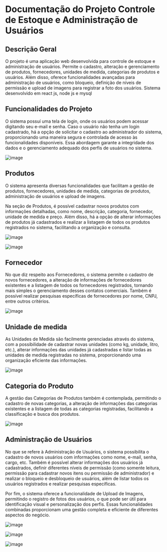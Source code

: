 
<h1>
Documentação do Projeto Controle de Estoque e Administração de Usuários
</h1>
<h2>
Descrição Geral
</h2>
<p>
O projeto é uma aplicação web desenvolvida para controle de estoque e administração de usuários. Permite o cadastro, alteração e gerenciamento de produtos, fornecedores, unidades de medida, categorias de produtos e usuários. Além disso, oferece funcionalidades avançadas para administração de usuários, como bloqueio, definição de níveis de permissão e upload de imagens para registrar a foto dos usuários.
Sistema desenvolvido em react js, node js e mysql
</p>

<h2>Funcionalidades do Projeto</h2>

<p>
O sistema possuí uma tela de login, onde os usuários podem acessar digitando seu e-mail e senha. Caso o usuário não tenha um login cadastrado, há a opção de solicitar o cadastro ao administrador do sistema, proporcionando uma maneira segura e controlada de acesso às funcionalidades disponíveis. Essa abordagem garante a integridade dos dados e o gerenciamento adequado dos perfis de usuários no sistema.
</p>

![image](https://github.com/marcossousarodrigues/controle-de-estoque-e-adm-de-usuarios/assets/49259832/3b034897-6d50-4bd9-919a-313b3b924668)

<h2>Produtos</h2>
<p>
O sistema apresenta diversas funcionalidades que facilitam a gestão de produtos, fornecedores, unidades de medida, categorias de produtos, administração de usuários e upload de imagens.
</p>
<p>
Na seção de Produtos, é possível cadastrar novos produtos com informações detalhadas, como nome, descrição, categoria, fornecedor, unidade de medida e preço. Além disso, há a opção de alterar informações de produtos já cadastrados e realizar a listagem de todos os produtos registrados no sistema, facilitando a organização e consulta.
</p>

![image](https://github.com/marcossousarodrigues/controle-de-estoque-e-adm-de-usuarios/assets/49259832/301fd626-6618-48ad-8c53-5315872b8839)

![image](https://github.com/marcossousarodrigues/controle-de-estoque-e-adm-de-usuarios/assets/49259832/e2efa21d-4f60-4ac7-ae6f-edff84f2fbaf)

<h2>Fornecedor</h2>
<p>
No que diz respeito aos Fornecedores, o sistema permite o cadastro de novos fornecedores, a alteração de informações de fornecedores existentes e a listagem de todos os fornecedores registrados, tornando mais simples o gerenciamento desses contatos comerciais. Também é possível realizar pesquisas específicas de fornecedores por nome, CNPJ, entre outros critérios.
</p>


![image](https://github.com/marcossousarodrigues/controle-de-estoque-e-adm-de-usuarios/assets/49259832/efb6e148-3c90-4654-85b1-da417aeb74e8)


<h2>Unidade de medida</h2>

<p>
As Unidades de Medida são facilmente gerenciadas através do sistema, com a possibilidade de cadastrar novas unidades (como kg, unidade, litro, etc.), alterar informações das unidades já cadastradas e listar todas as unidades de medida registradas no sistema, proporcionando uma organização eficiente das informações.
</p>

![image](https://github.com/marcossousarodrigues/controle-de-estoque-e-adm-de-usuarios/assets/49259832/813a13f0-4c72-4452-825c-79f38602439e)


<h2>Categoria do Produto</h2>
<p>
A gestão das Categorias de Produtos também é contemplada, permitindo o cadastro de novas categorias, a alteração de informações das categorias existentes e a listagem de todas as categorias registradas, facilitando a classificação e busca dos produtos.
</p>

![image](https://github.com/marcossousarodrigues/controle-de-estoque-e-adm-de-usuarios/assets/49259832/208ab08d-3c86-4f31-b018-7a24aec0f1ce)


<h2>Administração de Usuários</h2>
<p>
No que se refere à Administração de Usuários, o sistema possibilita o cadastro de novos usuários com informações como nome, e-mail, senha, cargo, etc. Também é possível alterar informações dos usuários já cadastrados, definir diferentes níveis de permissão (como somente leitura, permissão para cadastrar novos itens ou permissão de administrador) e realizar o bloqueio e desbloqueio de usuários, além de listar todos os usuários registrados e realizar pesquisas específicas.
</p>

<p>
Por fim, o sistema oferece a funcionalidade de Upload de Imagens, permitindo o registro de fotos dos usuários, o que pode ser útil para identificação visual e personalização dos perfis. Essas funcionalidades combinadas proporcionam uma gestão completa e eficiente de diferentes aspectos do negócio.
</p>

![image](https://github.com/marcossousarodrigues/controle-de-estoque-e-adm-de-usuarios/assets/49259832/e96f6ef6-5dcc-4687-b8bf-b7bac11afc67)

![image](https://github.com/marcossousarodrigues/controle-de-estoque-e-adm-de-usuarios/assets/49259832/24581b59-e46c-43e7-ae21-c5aa0fc3ffac)

![image](https://github.com/marcossousarodrigues/controle-de-estoque-e-adm-de-usuarios/assets/49259832/421bdcbf-9948-4530-97d7-6bb016a2a7cf)



